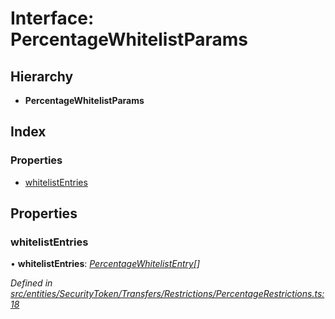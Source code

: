 # Interface: PercentageWhitelistParams

## Hierarchy

- **PercentageWhitelistParams**

## Index

### Properties

- [whitelistEntries](_entities_securitytoken_transfers_restrictions_percentagerestrictions_.percentagewhitelistparams.md#whitelistentries)

## Properties

### whitelistEntries

• **whitelistEntries**: _[PercentageWhitelistEntry](_types_index_.percentagewhitelistentry.md)[]_

_Defined in [src/entities/SecurityToken/Transfers/Restrictions/PercentageRestrictions.ts:18](https://github.com/PolymathNetwork/polymath-sdk/blob/d34930f/src/entities/SecurityToken/Transfers/Restrictions/PercentageRestrictions.ts#L18)_
